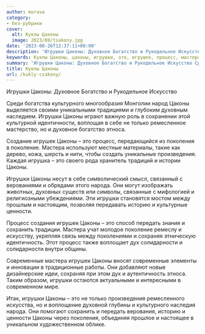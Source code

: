 ```yaml
---
author: morava
category:
- без-рубрики
cover:
  alt: Куклы Цаконы
  image: 2023/08/tsakony.jpg
date: '2023-08-26T12:37:11+00:00'
description: 'Игрушки Цаконы: Духовное Богатство и Рукодельное Искусство Среди богатства культурного многообразия Монголии народ Цаконы выделяется своими уникальными...'
keywords: Куклы Цаконы, цаконы, игрушки, это, игрушек, процесс, мастера, духовное, богатство, культурного, только, этноса, поколения, поколение, произведения, народа
summary: 'Игрушки Цаконы: Духовное Богатство и Рукодельное Искусство Среди богатства культурного многообразия Монголии народ Цаконы выделяется своими уникальными...'
title: Куклы Цаконы
url: /kukly-czakony/
---
```


Игрушки Цаконы: Духовное Богатство и Рукодельное Искусство

Среди богатства культурного многообразия Монголии народ Цаконы выделяется своими уникальными традициями и глубоким духовным наследием. Игрушки Цаконы играют важную роль в сохранении этой культурной идентичности, воплощая в себе не только ремесленное мастерство, но и духовное богатство этноса.

Создание игрушек Цаконы – это процесс, передающийся из поколения в поколение. Мастера используют местные материалы, такие как дерево, кожа, шерсть и нити, чтобы создать уникальные произведения. Каждая игрушка – это своего рода хранитель традиций и истории Цаконы.

Игрушки Цаконы несут в себе символический смысл, связанный с верованиями и обрядами этого народа. Они могут изображать животных, духовных существ или символы, связанные с мифологией и религиозными убеждениями. Эти игрушки становятся мостом между прошлым и настоящим, позволяя передавать историю и культурные ценности.

Процесс создания игрушек Цаконы – это способ передать знания и сохранить традиции. Мастера учат молодое поколение ремеслу и искусству, укрепляя связь между поколениями и сохраняя этническую идентичность. Этот процесс также воплощает дух солидарности и солидарности внутри общины.

Современные мастера игрушек Цаконы вносят современные элементы и инновации в традиционные работы. Они добавляют новые дизайнерские идеи, сохраняя при этом дух и аутентичность этноса. Таким образом, игрушки остаются актуальными и интересными в современном мире.

Итак, игрушки Цаконы – это не только произведения ремесленного искусства, но и воплощение духовной глубины и культурного наследия народа. Они помогают сохранить и передать верования, историю и ценности Цаконы через поколения, объединяя прошлое и настоящее в уникальном художественном облике.